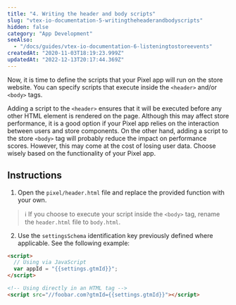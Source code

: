 ```yaml
---
title: "4. Writing the header and body scripts"
slug: "vtex-io-documentation-5-writingtheheaderandbodyscripts"
hidden: false
category: "App Development"
seeAlso:
  - "/docs/guides/vtex-io-documentation-6-listeningtostoreevents"
createdAt: "2020-11-03T18:19:23.999Z"
updatedAt: "2022-12-13T20:17:44.369Z"
---
```


Now, it is time to define the scripts that your Pixel app will run on the store website. You can specify scripts that execute inside the `<header>` and/or `<body>` tags.

Adding a script to the `<header>` ensures that it will be executed before any other HTML element is rendered on the page. Although this may affect store performance, it is a good option if your Pixel app relies on the interaction between users and store components. On the other hand, adding a script to the store `<body>` tag will probably reduce the impact on performance scores. However, this may come at the cost of losing user data. Choose wisely based on the functionality of your Pixel app.

## Instructions

1. Open the `pixel/header.html` file and replace the provided function with your own.

  > ℹ️ If you choose to execute your script inside the `<body>` tag, rename the `header.html` file to `body.html`.

2. Use the `settingsSchema` identification key previously defined where applicable. See the following example:

```html
<script>
  // Using via JavaScript
  var appId = "{{settings.gtmId}}";
</script>

<!-- Using directly in an HTML tag -->
<script src="//foobar.com?gtmId={{settings.gtmId}}"></script>
```
